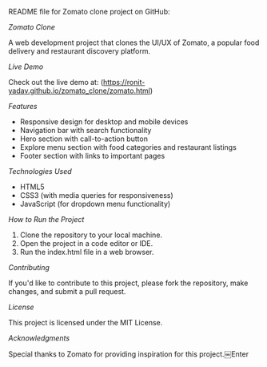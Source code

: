 README file for Zomato clone project on GitHub:

*Zomato Clone*

A web development project that clones the UI/UX of Zomato, a popular food delivery and restaurant discovery platform.

*Live Demo*

Check out the live demo at: (https://ronit-yadav.github.io/zomato_clone/zomato.html)

*Features*

- Responsive design for desktop and mobile devices
- Navigation bar with search functionality
- Hero section with call-to-action button
- Explore menu section with food categories and restaurant listings
- Footer section with links to important pages

*Technologies Used*

- HTML5
- CSS3 (with media queries for responsiveness)
- JavaScript (for dropdown menu functionality)

*How to Run the Project*

1. Clone the repository to your local machine.
2. Open the project in a code editor or IDE.
3. Run the index.html file in a web browser.

*Contributing*

If you'd like to contribute to this project, please fork the repository, make changes, and submit a pull request.

*License*

This project is licensed under the MIT License.

*Acknowledgments*

Special thanks to Zomato for providing inspiration for this project.￼Enter
